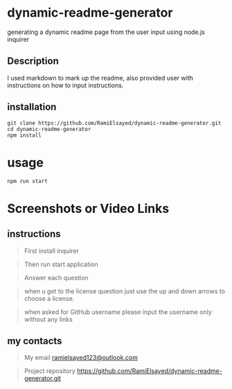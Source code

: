 # dynamic-readme-generator
generating a dynamic readme page from the user input using node.js inquirer

## Description
I used markdown to mark up the readme, also provided user with instructions on how to input instructions.
## installation 
```
git clone https://github.com/RamiElsayed/dynamic-readme-generator.git
cd dynamic-readme-generator
npm install 

```
# usage
```
npm run start
```
# Screenshots or Video Links

## instructions

> First install inquirer

> Then run start application 

> Answer each question

> when u get to the license question just use the up and down arrows to choose a license.

> when asked for GitHub username please input the username only without any links


## my contacts 

> My email ramielsayed123@outlook.com

> Project repository https://github.com/RamiElsayed/dynamic-readme-generator.git